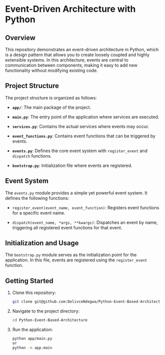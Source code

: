 # Event-Driven Architecture with Python

## Overview

This repository demonstrates an event-driven architecture in Python, which is a design pattern that allows you to create loosely coupled and highly extensible systems. In this architecture, events are central to communication between components, making it easy to add new functionality without modifying existing code.

## Project Structure

The project structure is organized as follows:


- **`app/`**: The main package of the project.

- **`main.py`**: The entry point of the application where services are executed.

- **`services.py`**: Contains the actual services where events may occur.

- **`event_functions.py`**: Contains event functions that can be triggered by events.

- **`events.py`**: Defines the core event system with `register_event` and `dispatch` functions.

- **`bootstrap.py`**: Initialization file where events are registered.

## Event System

The `events.py` module provides a simple yet powerful event system. It defines the following functions:

- `register_event(event_name, event_function)`: Registers event functions for a specific event name.

- `dispatch(event_name, *args, **kwargs)`: Dispatches an event by name, triggering all registered event functions for that event.

## Initialization and Usage

The `bootstrap.py` module serves as the initialization point for the application. In this file, events are registered using the `register_event` function.

## Getting Started

1. Clone this repository:

   ```bash
   git clone git@github.com:DelivceNdegwa/Python-Event-Based-Architecture.git

2. Navigate to the project directory:
   ```bash
   cd Python-Event-Based-Architecture

3. Run the application:
   ```bash
   python app/main.py
   or
   python -m app.main


